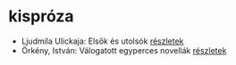 # kispróza

- Ljudmila Ulickaja: Elsők és utolsók [részletek](_details/Ljudmila%20Ulickaja.md#id_1287)
- Örkény, István: Válogatott egyperces novellák [részletek](_details/%C3%96rk%C3%A9ny%2C%20Istv%C3%A1n.md#id_516)